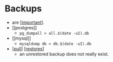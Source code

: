 # Backups

- are [[important]].
- [[postgres]]
  - ```pg_dumpall > all.$(date -uI).db```
- [[mysql]]
  - ```mysqldump db > db.$(date -uI).db```
- [[pull]] [[restores]]
  - an unrestored backup does not really exist.


[//begin]: # "Autogenerated link references for markdown compatibility"
[important]: important "Important"
[pull]: pull "Pull"
[restores]: restores "Restores"
[//end]: # "Autogenerated link references"